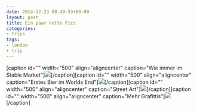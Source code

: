 ```yaml
---
date: 2014-12-23 08:49:53+00:00
layout: post
title: Ein paar nette Pics
categories:
- trips
tags:
- london
- trip
---
```


[caption id="" width="500" align="aligncenter" caption="Wie immer im Stable Market"][![](http://clemi.ag3r.at/wp-content/uploads/2014/12/wpid-Photo-20141223084913826.jpg)](http://clemi.ag3r.at/wp-content/uploads/2014/12/wpid-Photo-20141223084913826.jpg)[/caption][caption id="" width="500" align="aligncenter" caption="Erstes Bier im Worlds End"][![](http://clemi.ag3r.at/wp-content/uploads/2014/12/wpid-Photo-20141223084913924.jpg)](http://clemi.ag3r.at/wp-content/uploads/2014/12/wpid-Photo-20141223084913924.jpg)[/caption][caption id="" width="500" align="aligncenter" caption="Street Art"][![](http://clemi.ag3r.at/wp-content/uploads/2014/12/wpid-Photo-20141223084914015.jpg)](http://clemi.ag3r.at/wp-content/uploads/2014/12/wpid-Photo-20141223084914015.jpg)[/caption][caption id="" width="500" align="aligncenter" caption="Mehr Grafittis"][![](http://clemi.ag3r.at/wp-content/uploads/2014/12/wpid-Photo-20141223084914100.jpg)](http://clemi.ag3r.at/wp-content/uploads/2014/12/wpid-Photo-20141223084914100.jpg)[/caption]


